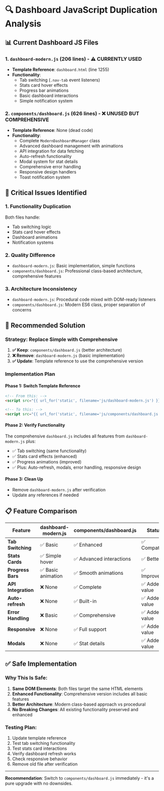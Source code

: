 # 🔍 Dashboard JavaScript Duplication Analysis

## 📊 **Current Dashboard JS Files**

### **1. `dashboard-modern.js` (206 lines)** - ⚠️ CURRENTLY USED
- **Template Reference**: `dashboard.html` (line 1255)
- **Functionality**: 
  - Tab switching (`.nav-tab` event listeners)
  - Stats card hover effects
  - Progress bar animations
  - Basic dashboard interactions
  - Simple notification system

### **2. `components/dashboard.js` (626 lines)** - ❌ UNUSED BUT COMPREHENSIVE
- **Template Reference**: None (dead code)
- **Functionality**: 
  - Complete `ModernDashboardManager` class
  - Advanced dashboard management with animations
  - API integration for data fetching
  - Auto-refresh functionality
  - Modal system for stat details
  - Comprehensive error handling
  - Responsive design handlers
  - Toast notification system

## 🚨 **Critical Issues Identified**

### **1. Functionality Duplication**
Both files handle:
- Tab switching logic
- Stats card hover effects
- Dashboard animations
- Notification systems

### **2. Quality Difference**
- `dashboard-modern.js`: Basic implementation, simple functions
- `components/dashboard.js`: Professional class-based architecture, comprehensive features

### **3. Architecture Inconsistency**
- `dashboard-modern.js`: Procedural code mixed with DOM-ready listeners
- `components/dashboard.js`: Modern ES6 class, proper separation of concerns

## 🎯 **Recommended Solution**

### **Strategy: Replace Simple with Comprehensive**

1. **✅ Keep**: `components/dashboard.js` (better architecture)
2. **❌ Remove**: `dashboard-modern.js` (basic implementation)
3. **✅ Update**: Template reference to use the comprehensive version

### **Implementation Plan**

#### **Phase 1: Switch Template Reference**
```html
<!-- From this: -->
<script src="{{ url_for('static', filename='js/dashboard-modern.js') }}"></script>

<!-- To this: -->
<script src="{{ url_for('static', filename='js/components/dashboard.js') }}"></script>
```

#### **Phase 2: Verify Functionality**
The comprehensive `dashboard.js` includes all features from `dashboard-modern.js` plus:
- ✅ Tab switching (same functionality)
- ✅ Stats card effects (enhanced)
- ✅ Progress animations (improved)
- ✅ Plus: Auto-refresh, modals, error handling, responsive design

#### **Phase 3: Clean Up**
- Remove `dashboard-modern.js` after verification
- Update any references if needed

## 📋 **Feature Comparison**

| Feature | dashboard-modern.js | components/dashboard.js | Status |
|---------|--------------------|-----------------------|---------|
| **Tab Switching** | ✅ Basic | ✅ Enhanced | ✅ Compatible |
| **Stats Cards** | ✅ Simple hover | ✅ Advanced interactions | ✅ Better |
| **Progress Bars** | ✅ Basic animation | ✅ Smooth animations | ✅ Improved |
| **API Integration** | ❌ None | ✅ Complete | ✅ Added value |
| **Auto-refresh** | ❌ None | ✅ Built-in | ✅ Added value |
| **Error Handling** | ❌ Basic | ✅ Comprehensive | ✅ Added value |
| **Responsive** | ❌ None | ✅ Full support | ✅ Added value |
| **Modals** | ❌ None | ✅ Stat details | ✅ Added value |

## ✅ **Safe Implementation**

### **Why This Is Safe:**
1. **Same DOM Elements**: Both files target the same HTML elements
2. **Enhanced Functionality**: Comprehensive version includes all basic features
3. **Better Architecture**: Modern class-based approach vs procedural
4. **No Breaking Changes**: All existing functionality preserved and enhanced

### **Testing Plan:**
1. Update template reference
2. Test tab switching functionality
3. Test stats card interactions
4. Verify dashboard refresh works
5. Check responsive behavior
6. Remove old file after verification

---

**Recommendation**: Switch to `components/dashboard.js` immediately - it's a pure upgrade with no downsides.
